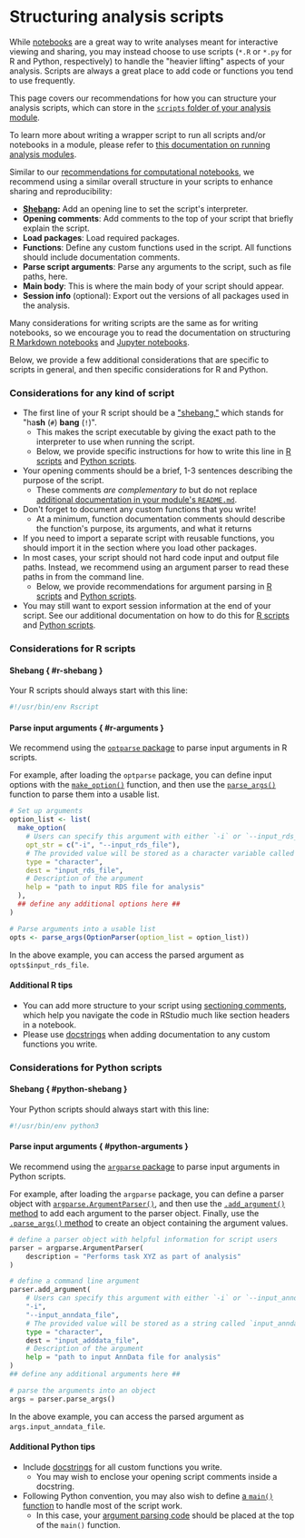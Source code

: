 # Structuring analysis scripts

While [notebooks](notebook-structure.md) are a great way to write analyses meant for interactive viewing and sharing, you may instead choose to use scripts (`*.R` or `*.py` for R and Python, respectively) to handle the "heavier lifting" aspects of your analysis.
Scripts are always a great place to add code or functions you tend to use frequently.

This page covers our recommendations for how you can structure your analysis scripts, which can store in the [`scripts` folder of your analysis module](./index.md#skeleton-analysis-module-contents).

To learn more about writing a wrapper script to run all scripts and/or notebooks in a module, please refer to [this documentation on running analysis modules](running-a-module.md).


Similar to our [recommendations for computational notebooks](notebook-structure.md), we recommend using a similar overall structure in your scripts to enhance sharing and reproducibility:

- **[Shebang](https://linuxhandbook.com/shebang/):** Add an opening line to set the script's interpreter.
- **Opening comments**: Add comments to the top of your script that briefly explain the script.
- **Load packages**: Load required packages.
- **Functions**: Define any custom functions used in the script.
All functions should include documentation comments.
- **Parse script arguments**: Parse any arguments to the script, such as file paths, here.
- **Main body**: This is where the main body of your script should appear.
- **Session info** (optional): Export out the versions of all packages used in the analysis.

Many considerations for writing scripts are the same as for writing notebooks, so we encourage you to read the documentation on structuring [R Markdown notebooks](notebook-structure.md#r-markdown-notebooks) and [Jupyter notebooks](notebook-structure.md#jupyter-notebooks).

Below, we provide a few additional considerations that are specific to scripts in general, and then specific considerations for R and Python.

### Considerations for any kind of script

- The first line of your R script should be a ["shebang,"](https://linuxhandbook.com/shebang/) which stands for "ha**sh** (`#`) **bang** (`!`)".
    - This makes the script executable by giving the exact path to the interpreter to use when running the script.
    - Below, we provide specific instructions for how to write this line in [R scripts](#r-shebang) and [Python scripts](#python-shebang).
- Your opening comments should be a brief, 1-3 sentences describing the purpose of the script.
    - These comments _are complementary to_ but do not replace [additional documentation in your module's `README.md`](documenting-analysis.md).
- Don't forget to document any custom functions that you write!
    - At a minimum, function documentation comments should describe the function's purpose, its arguments, and what it returns
- If you need to import a separate script with reusable functions, you should import it in the section where you load other packages.
- In most cases, your script should not hard code input and output file paths.
Instead, we recommend using an argument parser to read these paths in from the command line.
    - Below, we provide recommendations for argument parsing in [R scripts](#r-arguments) and [Python scripts](#python-arguments).
 - You may still want to export session information at the end of your script.
See our additional documentation on how to do this for [R scripts](../../ensuring-repro/managing-software/reporting-dependencies.md#in-r-scripts) and [Python scripts](../../ensuring-repro/managing-software/reporting-dependencies.md#in-python-scripts).

### Considerations for R scripts

#### Shebang { #r-shebang }

Your R scripts should always start with this line:

```r
#!/usr/bin/env Rscript
```

#### Parse input arguments { #r-arguments }

We recommend using the [`optparse` package](https://cran.r-project.org/package=optparse) to parse input arguments in R scripts.

For example, after loading the `optparse` package, you can define input options with the [`make_option()`](https://rdrr.io/cran/optparse/man/add_make_option.html) function, and then use the [`parse_args()`](https://rdrr.io/cran/optparse/man/parse_args.html) function to parse them into a usable list.

```r
# Set up arguments
option_list <- list(
  make_option(
    # Users can specify this argument with either `-i` or `--input_rds_file`
    opt_str = c("-i", "--input_rds_file"),
    # The provided value will be stored as a character variable called `input_rds_file`
    type = "character",
    dest = "input_rds_file",
    # Description of the argument
    help = "path to input RDS file for analysis"
  ),
  ## define any additional options here ##
)

# Parse arguments into a usable list
opts <- parse_args(OptionParser(option_list = option_list))
```

In the above example, you can access the parsed argument as `opts$input_rds_file`.

#### Additional R tips

- You can add more structure to your script using [sectioning comments](https://r4ds.hadley.nz/workflow-style#sectioning-comments), which help you navigate the code in RStudio much like section headers in a notebook.
- Please use [docstrings](https://www.geeksforgeeks.org/python-docstrings/) when adding documentation to any custom functions you write.


### Considerations for Python scripts

#### Shebang { #python-shebang }

Your Python scripts should always start with this line:

```python
#!/usr/bin/env python3
```

#### Parse input arguments { #python-arguments }

We recommend using the [`argparse` package](https://docs.python.org/3/library/argparse.html) to parse input arguments in Python scripts.

For example, after loading the `argparse` package, you can define a parser object with [`argparse.ArgumentParser()`](https://docs.python.org/3/library/argparse.html#creating-a-parser), and then use the [`.add_argument()` method](https://docs.python.org/3/library/argparse.html#adding-arguments) to add each argument to the parser object.
Finally, use the [`.parse_args()` method](https://docs.python.org/3/library/argparse.html#argparse.ArgumentParser.parse_args) to create an object containing the argument values.


```python
# define a parser object with helpful information for script users
parser = argparse.ArgumentParser(
    description = "Performs task XYZ as part of analysis"
)

# define a command line argument
parser.add_argument(
    # Users can specify this argument with either `-i` or `--input_anndata_file`
    "-i",
    "--input_anndata_file",
    # The provided value will be stored as a string called `input_anndata_file`
    type = "character",
    dest = "input_adddata_file",
    # Description of the argument
    help = "path to input AnnData file for analysis"
)
## define any additional arguments here ##

# parse the arguments into an object
args = parser.parse_args()
```

In the above example, you can access the parsed argument as `args.input_anndata_file`.



#### Additional Python tips

- Include [docstrings](https://www.geeksforgeeks.org/python-docstrings/) for all custom functions you write.
    - You may wish to enclose your opening script comments inside a docstring.
- Following Python convention, you may also wish to define [a `main()` function](https://realpython.com/python-main-function/) to handle most of the script work.
    - In this case, your [argument parsing code](#python-arguments) should be placed at the top of the `main()` function.
